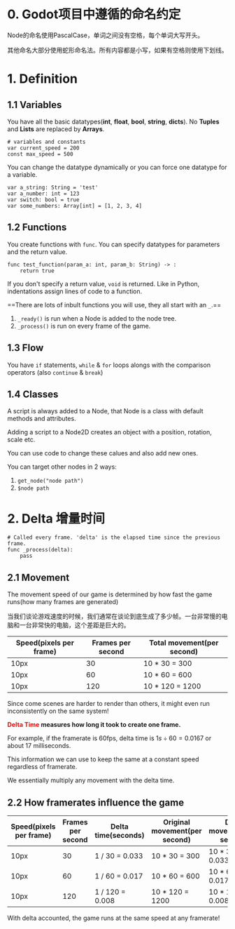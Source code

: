 # 0. Godot项目中遵循的命名约定

Node的命名使用PascalCase，单词之间没有空格，每个单词大写开头。

其他命名大部分使用蛇形命名法。所有内容都是小写，如果有空格则使用下划线。

# 1. Definition

## 1.1 Variables
You have all the basic datatypes(**int**, **float**, **bool**, **string**, **dicts**). No **Tuples** and **Lists** are replaced by **Arrays**.

```gdscript
# variables and constants
var current_speed = 200
const max_speed = 500
```

You can change the datatype dynamically or you can force one datatype for a variable.

```gdscript
var a_string: String = 'test'
var a_number: int = 123
var switch: bool = true
var some_numbers: Array[int] = [1, 2, 3, 4]
```

## 1.2 Functions

You create functions with `func`. You can specify datatypes for parameters and the return value.

```gdscript
func test_function(param_a: int, param_b: String) -> :
    return true
```

If you don't specify a return value, `void` is returned. Like in Python, indentations assign lines of code to a function.

==There are lots of inbult functions you will use, they all start with an `_`.==
1. `_ready()` is run when a Node is added to the node tree.
2. `_process()` is run on every frame of the game.

## 1.3 Flow

You have `if` statements, `while` & `for` loops alongs with the comparison operators (also `continue` & `break`)

## 1.4 Classes

A script is always added to a Node, that Node is a class with default methods and attributes.

Adding a script to a Node2D creates an object with a position, rotation, scale etc.

You can use code to change these calues and also add new ones.

You can target other nodes in 2 ways:
1. `get_node("node path")`
2. `$node path`

# 2. Delta 增量时间

```gdscript
# Called every frame. 'delta' is the elapsed time since the previous frame.
func _process(delta):
    pass
```

## 2.1 Movement

The movement speed of our game is determined by how fast the game runs(how many frames are generated)

当我们谈论游戏速度的时候，我们通常在谈论到底生成了多少帧。一台非常慢的电脑和一台非常快的电脑，这个差距是巨大的。

| Speed(pixels per frame) | Frames per second | Total movement(per second) |
| --- | --- | --- |
| 10px | 30 | 10 * 30 = 300 |
| 10px | 60 | 10 * 60 = 600 |
| 10px | 120 | 10 * 120 = 1200 |

Since come scenes are harder to render than others, it might even run inconsistently on the same system!

**<font color="red">Delta Time</font> measures how long it took to create one frame.**

For example, if the framerate is 60fps, delta time is $1s \div 60 = 0.0167$ or about 17 milliseconds.

This information we can use to keep the same at a constant speed regardless of framerate.

We essentially multiply any movement with the delta time.

## 2.2 How framerates influence the game

| Speed(pixels per frame) | Frames per second | Delta time(seconds) | Original movement(per second) | Delta movement(per second) |
| --- | --- | --- | --- | --- |
| 10px | 30 | 1 / 30 = 0.033 | 10 * 30 = 300 | 10 * 30 * 0.033 = 10 | 
| 10px | 60 | 1 / 60 = 0.017 | 10 * 60 = 600 | 10 * 60 * 0.017 = 10 |
| 10px | 120 | 1 / 120 = 0.008 | 10 * 120 = 1200 | 10 * 120 * 0.008 = 10 |

With delta accounted, the game runs at the same speed at any framerate!